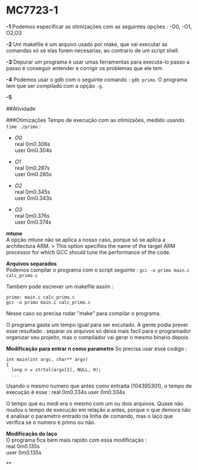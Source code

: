 # MC7723-1

**-1**  Podemos especificar as otimizações com as seguintes opções : -O0, -O1, O2,O3

**-2**  Um makefile é um arquivo usado por make, que vai executar as comandas só se elas forem necesarias, ao contrario de um script shell.

**-3** Depurar um programa é usar umas ferramentas para executa-lo passo a passo e conseguir entender e corrigir os problemas que ele tem.

**-4** Podemos usar o gdb com o seguinte comando : ```gdb primo```. O programa tem que ser compilado com a opção ```-g```.

**-5** 

##Atividade

###Otimizações
Tempo de execução com as otimizaões, medido usando ```time ./primo``` :

+ *O0*    
real	0m0.306s  
user	0m0.304s  

+ *O1*  
real	0m0.287s   
user	0m0.285s  

+ *O2*  
real	0m0.345s  
user	0m0.343s  

+ *O3*  
real	0m0.376s  
user	0m0.374s  

**mtune**   
    A opção mtune não se aplica a nosso caso, porque só se aplica a architectura ARM. 
    > This option specifies the name of the target ARM processor for which GCC should tune the performance of the code.

**Arquivos separados**    
Podemos compilar o programa com o script seguinte : 
```gcc -o primo main.c calc_primo.c```

Também pode escrever um makefile assim :    
```
primo: main.c calc_primo.c
gcc -o primo main.c calc_primo.c
```
Nesse caso so precisa rodar "make" para compilar o programa.

O programa gasta um tempo igual para ser excutado. A gente podia prever esse resultado : separar os arquivos só deixa mais facil para o programador organizar seu projeito, mas o compilador vai gerar o mesmo binario depois. 

**Modificação para entrar n como parametro**
So precisa usar esse codigo : 
```
int main(int argc, char** argv)
{
  long n = strtol(argv[1], NULL, 0);
  ...
  ```

Usando o mesmo numero que antes como entrada (104395301), o tempo de execução é esse :
real	0m0.334s
user	0m0.334s

O tempo que eu medi era o mesmo com um ou dois arquivos.
Quase não mudou o tempo de execução em relação a antes, porque o que demora não é analisar o parametro entrado na linha de comando, mas o laço que verifica se o numero é primo ou não.


**Modificação do laço**   
O programa fica bem mais rapido com essa modificação :  
  real	0m0.135s  
  user	0m0.135s  

**




